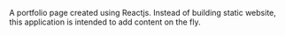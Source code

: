 A portfolio page created using Reactjs. Instead of building static website, this application is intended to add content on the fly.
